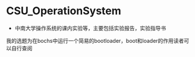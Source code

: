 # CSU_OperationSystem
- 中南大学操作系统的课内实验等，主要包括实验报告，实验指导书

我的选题为在bochs中运行一个简易的bootloader，boot和loader的作用读者可以自行查阅
